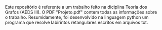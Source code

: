 Este repositório é referente a um trabalho feito na diciplina Teoria dos Grafos (AEDS III). O PDF "Projeto.pdf" contem todas as informações sobre o trabalho. Resumidamente, foi desenvolvido na linguagem python um programa que resolve labirintos retangulares escritos em arquivos txt.
